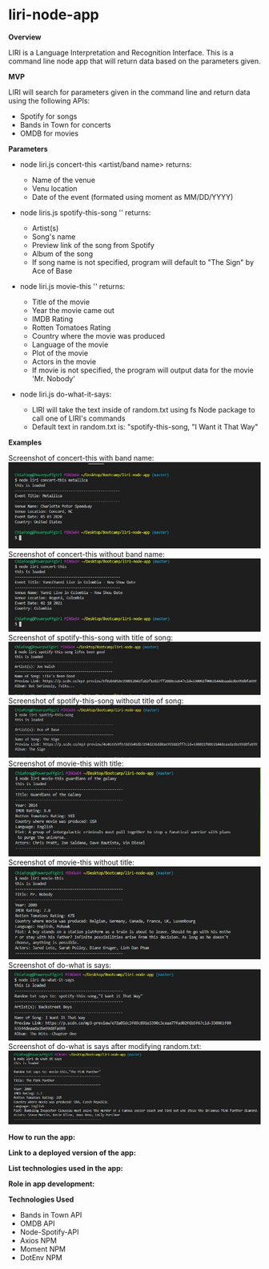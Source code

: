 # liri-node-app

**Overview**

LIRI is a Language Interpretation and Recognition Interface. This is a command line node app that will return data based on the parameters given.

**MVP**

LIRI will search for parameters given in the command line and return data using the following APIs:

* Spotify for songs
* Bands in Town for concerts
* OMDB for movies

**Parameters**
* node liri.js concert-this <artist/band name> returns:
    - Name of the venue
    - Venu location
    - Date of the event (formated using moment as MM/DD/YYYY)

* node liris.js spotify-this-song '<song name>' returns:
    - Artist(s)
    - Song's name
    - Preview link of the song from Spotify
    - Album of the song
    - If song name is not specified, program will default to "The Sign" by Ace of Base

* node liri.js movie-this '<movie name>' returns:
    - Title of the movie
    - Year the movie came out
    - IMDB Rating
    - Rotten Tomatoes Rating
    - Country where the movie was produced
    - Language of the movie
    - Plot of the movie
    - Actors in the movie
    - If movie is not specified, the program will output data for the movie 'Mr. Nobody'

* node liri.js do-what-it-says:
    - LIRI will take the text inside of random.txt using fs Node package to call one of LIRI's commands
    - Default text in random.txt is: "spotify-this-song, "I Want it That Way"

**Examples**

Screenshot of concert-this with band name:
![Image of concert-this](images/concert.JPG)
Screenshot of concert-this without band name:
![Image of concert-this with default](images/concertDefault.JPG)
Screenshot of spotify-this-song with title of song:
![Image of concert-this with default](images/spotify.JPG)
Screenshot of spotify-this-song without title of song:
![Image of concert-this with default](images/spotifyDefault.JPG)
Screenshot of movie-this with title:
![Image of concert-this with default](images/movie.JPG)
Screenshot of movie-this without title:
![Image of concert-this with default](images/movieDefault.JPG)
Screenshot of do-what is says:
![Image of concert-this with default](images/random1.JPG)
Screenshot of do-what is says after modifying random.txt:
![Image of concert-this with default](images/random2.JPG)

**How to run the app:**

**Link to a deployed version of the app:**


**List technologies used in the app:**


**Role in app development:**
    
**Technologies Used**

* Bands in Town API
* OMDB API
* Node-Spotify-API
* Axios NPM
* Moment NPM
* DotEnv NPM